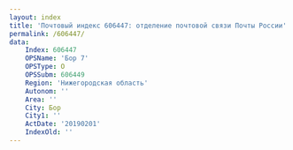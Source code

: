 ```yaml
---
layout: index
title: 'Почтовый индекс 606447: отделение почтовой связи Почты России'
permalink: /606447/
data:
    Index: 606447
    OPSName: 'Бор 7'
    OPSType: О
    OPSSubm: 606449
    Region: 'Нижегородская область'
    Autonom: ''
    Area: ''
    City: Бор
    City1: ''
    ActDate: '20190201'
    IndexOld: ''
---
```


